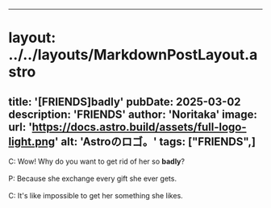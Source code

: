 
---
# layout: ../../layouts/MarkdownPostLayout.astro
title: '[FRIENDS]badly'
pubDate: 2025-03-02
description: 'FRIENDS'
author: 'Noritaka'
image:
    url: 'https://docs.astro.build/assets/full-logo-light.png'
    alt: 'Astroのロゴ。'
tags: ["FRIENDS",]
---

C: Wow! Why do you want to get rid of her so **badly**?  <br>
<br>
P: Because she exchange every gift she ever gets.  <br>
<br>
C: It's like impossible to get her something she likes.  <br>
<br>
